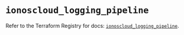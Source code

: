# `ionoscloud_logging_pipeline`

Refer to the Terraform Registry for docs: [`ionoscloud_logging_pipeline`](https://registry.terraform.io/providers/ionos-cloud/ionoscloud/6.7.9/docs/resources/logging_pipeline).
